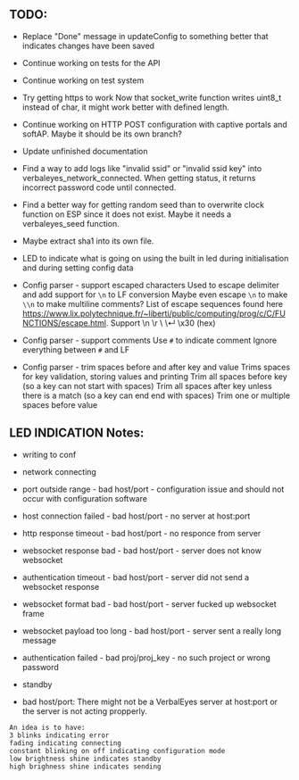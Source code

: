 ## TODO:

* Replace "Done" message in updateConfig to something better that indicates changes have been saved

* Continue working on tests for the API

* Continue working on test system

* Try getting https to work
	Now that socket_write function writes uint8_t instead of char, it might work better with defined length.

* Continue working on HTTP POST configuration with captive portals and softAP. Maybe it should be its own branch?

* Update unfinished documentation

* Find a way to add logs like "invalid ssid" or "invalid ssid key" into verbaleyes_network_connected.
	When getting status, it returns incorrect password code until connected.

* Find a better way for getting random seed than to overwrite clock function on ESP since it does not exist. Maybe it needs a verbaleyes_seed function.

* Maybe extract sha1 into its own file.

* LED to indicate what is going on using the built in led during initialisation and during setting config data

* Config parser - support escaped characters
	Used to escape delimiter and add support for `\n` to LF conversion
	Maybe even escape `\n` to make `\\n` to make multiline comments?
	List of escape sequences found here https://www.lix.polytechnique.fr/~liberti/public/computing/prog/c/C/FUNCTIONS/escape.html. Support \n \r \\ \↵ \x30 (hex)

* Config parser - support comments
	Use `#` to indicate comment
	Ignore everything between `#` and LF

* Config parser - trim spaces before and after key and value
	Trims spaces for key validation, storing values and printing
	Trim all spaces before key (so a key can not start with spaces)
	Trim all spaces after key unless there is a match (so a key can end end with spaces)
	Trim one or multiple spaces before value

## LED INDICATION Notes:
   * writing to conf

   * network connecting

   * port outside range			- bad host/port		-	configuration issue and should not occur with configuration software
   * host connection failed		- bad host/port		-	no server at host:port
   * http response timeout		- bad host/port		-	no responce from server
   * websocket response bad		- bad host/port		-	server does not know websocket
   * authentication timeout		- bad host/port		-	server did not send a websocket response
   * websocket format bad		- bad host/port		-	server fucked up websocket frame
   * websocket payload too long	- bad host/port		-	server sent a really long message

   * authentication failed		- bad proj/proj_key	-	no such project or wrong password

   * standby

   * bad host/port: There might not be a VerbalEyes server at host:port or the server is not acting propperly.


	An idea is to have:
	3 blinks indicating error
	fading indicating connecting
	constant blinking on off indicating configuration mode
	low brightness shine indicates standby
	high brighness shine indicates sending

